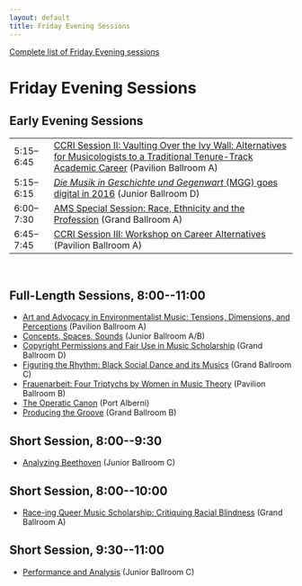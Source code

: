 ```yaml
---
layout: default
title: Friday Evening Sessions
---
```


[Complete list of Friday Evening sessions](complete.html)

# Friday Evening Sessions

## Early Evening Sessions

<table class="meetings">
  <tr>
    <td>5:15–6:45</td>
    <td><a href="ccri-session-2.html">CCRI Session II: Vaulting Over the Ivy Wall: Alternatives for Musicologists to a Traditional Tenure-Track Academic Career</a> <span class="room">(Pavilion Ballroom A)</span></td>
  </tr>
  <tr>
    <td>5:15–6:15</td>
    <td><a href="mgg-goes-digital.html"><em>Die Musik in Geschichte und Gegenwart</em> (MGG) goes digital in 2016</a> <span class="room">(Junior Ballroom D)</span></td>
  </tr>
  <tr>
    <td>6:00–7:30</td>
    <td><a href="race-ethnicity-profession.html">AMS Special Session: Race, Ethnicity and the Profession</a> <span class="room">(Grand Ballroom A)</span></td>
  </tr>
  <tr>
    <td>6:45–7:45</td>
    <td><a href="ccri-session-3.html">CCRI Session III: Workshop on Career Alternatives</a> <span class="room">(Pavilion Ballroom A)</span></td>
  </tr>
</table>

&nbsp;

## Full-Length Sessions, 8:00--11:00

- [Art and Advocacy in Environmentalist Music: Tensions, Dimensions, and Perceptions](art-and-advocacy-in-environmentalist-music.html) <span class="room">(Pavilion Ballroom A)</span>
- [Concepts, Spaces, Sounds](concepts-spaces-sounds.html) <span class="room">(Junior Ballroom A/B)</span>
- [Copyright Permissions and Fair Use in Music Scholarship](copyright-permissions-and-fair-use-in-music-scholarship.html) <span class="room">(Grand Ballroom D)</span>
- [Figuring the Rhythm: Black Social Dance and its Musics](figuring-the-rhythm.html) <span class="room">(Grand Ballroom C)</span>
- [Frauenarbeit: Four Triptychs by Women in Music Theory](frauenarbeit.html) <span class="room">(Pavilion Ballroom B)</span>
- [The Operatic Canon](the-operatic-canon.html) <span class="room">(Port Alberni)</span>
- [Producing the Groove](producing-the-groove.html) <span class="room">(Grand Ballroom B)</span>

## Short Session, 8:00--9:30

- [Analyzing Beethoven](analyzing-beethoven.html) <span class="room">(Junior Ballroom C)</span>

## Short Session, 8:00--10:00

- [Race-ing Queer Music Scholarship: Critiquing Racial Blindness](race-ing-queer-music-scholarship.html) <span class="room">(Grand Ballroom A)</span>

## Short Session, 9:30--11:00
- [Performance and Analysis](performance-and-analysis.html) <span class="room">(Junior Ballroom C)</span>
